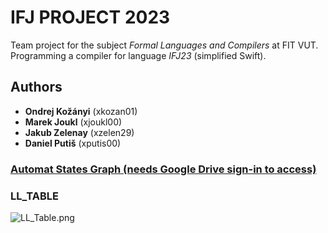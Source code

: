 # IFJ PROJECT 2023
Team project for the subject *Formal Languages and Compilers* at FIT VUT. Programming a compiler for language *IFJ23* (simplified Swift).
## Authors
- **Ondrej Kožányi** (xkozan01)
- **Marek Joukl** (xjoukl00)
- **Jakub Zelenay** (xzelen29)
- **Daniel Putiš** (xputis00)

### [Automat States Graph (needs Google Drive sign-in to access)](https://app.diagrams.net/#G1-KdfZnwRCArH8mRM3EBFcQtjo7TIYxtR)

### LL_TABLE
![LL_Table.png](https://github.com/hepaku/IFJ_project/blob/main/LL_TABLE.png)
